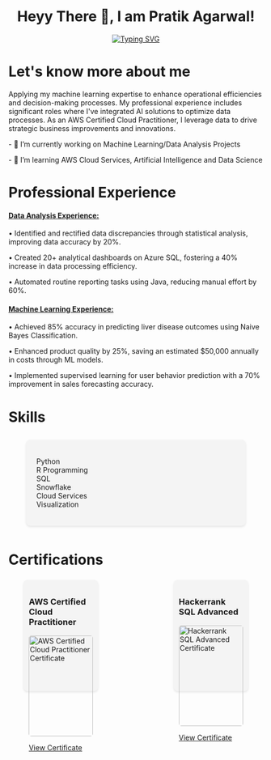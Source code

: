 <!--
**pratik0527/pratik0527** is a ✨ _special_ ✨ repository because its `README.md` (this file) appears on your GitHub profile.

Here are some ideas to get you started:

- 🔭 I’m currently working on ...
- 🌱 I’m currently learning ...
- 👯 I’m looking to collaborate on ...
- 🤔 I’m looking for help with ...
- 💬 Ask me about ...
- 📫 How to reach me: ...
- 😄 Pronouns: ...
- ⚡ Fun fact: ...
-->


<div align="center">
  <h1>Heyy There 👋, I am Pratik Agarwal!</h1>
  <a href="https://git.io/typing-svg"><img src="https://readme-typing-svg.herokuapp.com?font=Fira+Code&weight=600&size=30&pause=500&random=false&width=435&lines=I'm+Data+Analyst;I'm+ML+Enthusiast;I'm+Freelancer" alt="Typing SVG" /></a>
</div>

<div>
  <h1>Let's know more about me</h1>
  <p>
    Applying my machine learning expertise to enhance operational efficiencies and decision-making processes. My professional experience includes significant roles where I've integrated AI solutions to optimize data processes. As an AWS Certified Cloud Practitioner, I leverage data to drive strategic business improvements and innovations.
  </p>
  <p>- 🔭 I’m currently working on Machine Learning/Data Analysis Projects</p>
  <p>- 🌱 I’m learning AWS Cloud Services, Artificial Intelligence and Data Science</p>
</div>

<div>
  <h1>Professional Experience</h1>
  
  <h4><u>Data Analysis Experience:</u></h4>
  <p>•	Identified and rectified data discrepancies through statistical analysis, improving data accuracy by 20%.</p>
  <p>•	Created 20+ analytical dashboards on Azure SQL, fostering a 40% increase in data processing efficiency.</p>
  <p>•	Automated routine reporting tasks using Java, reducing manual effort by 60%.</p>
  
  <h4><u>Machine Learning Experience:</u></h4>
  <p>•	Achieved 85% accuracy in predicting liver disease outcomes using Naive Bayes Classification.</p>
  <p>•	Enhanced product quality by 25%, saving an estimated $50,000 annually in costs through ML models.</p>
  <p>•	Implemented supervised learning for user behavior prediction with a 70% improvement in sales forecasting accuracy.</p>
</div>


<div>
  <h1>Skills</h1>
  <div style="width: 90%; margin: 0 auto; display: flex; flex-wrap: wrap; justify-content: space-between;">
    <div style="flex: 1 1 20%; margin: 10px; background-color: #f4f4f4; border-radius: 8px; padding: 20px; box-shadow: 0 2px 4px rgba(0,0,0,0.1);">
        <ul style="list-style: none; padding: 0;">
          <li>Python</li>
          <li>R Programming</li>
          <li>SQL</li>
          <li>Snowflake</li>
          <li>Cloud Services</li>
          <li>Visualization</li>
        </ul>
    </div>
</div>
</div>

<div>
  <h1>Certifications</h1>
  <div style="width: 90%; margin: 0 auto; display: flex; flex-wrap: wrap; justify-content: space-between;">
    <div style="flex: 0 0 28%; margin: 5px; background-color: #f4f4f4; border-radius: 8px; padding: 10px; box-shadow: 0 2px 4px rgba(0,0,0,0.1);">
      <h3>AWS Certified Cloud Practitioner</h3>
      <a href="https://www.credly.com/badges/570c85e5-392f-4737-927a-d06a59c1fd24">
        <img src="https://images.credly.com/images/00634f82-b07f-4bbd-a6bb-53de397fc3a6/image.png" alt="AWS Certified Cloud Practitioner Certificate" style="width: 100%; height: auto; border-radius: 5px;">
      </a>
      <p><a href="https://www.credly.com/badges/570c85e5-392f-4737-927a-d06a59c1fd24">View Certificate</a></p>
    </div>
    <div style="flex: 0 0 28%; margin: 5px; background-color: #f4f4f4; border-radius: 8px; padding: 10px; box-shadow: 0 2px 4px rgba(0,0,0,0.1);">
      <h3>Hackerrank SQL Advanced</h3>
      <a href="https://www.hackerrank.com/certificates/424f3d7b8a3d">
        <img src="https://miro.medium.com/v2/resize:fit:1400/1*j1_l1kaSaC_LHIC40mthNw.png" alt="Hackerrank SQL Advanced Certificate" style="width: 100%; height: auto; border-radius: 5px;">
      </a>
      <p><a href="https://www.hackerrank.com/certificates/424f3d7b8a3d">View Certificate</a></p>
    </div>
    <!-- Adjust similar settings for the third certification -->
   <!-- <div style="flex: 0 0 28%; margin: 5px; background-color: #f4f4f4; border-radius: 8px; padding: 10px; box-shadow: 0 2px 4px rgba(0,0,0,0.1);">
      <h3>Third Certification</h3>
      <a href="URL_TO_THIRD_CERTIFICATE">
        <img src="URL_TO_THIRD_CERTIFICATE_IMAGE" alt="Third Certificate" style="width: 100%; height: auto; border-radius: 5px;">
      </a>
      <p><a href="URL_TO_THIRD_CERTIFICATE">View Certificate</a></p>
    </div> -->
  </div>
</div>



